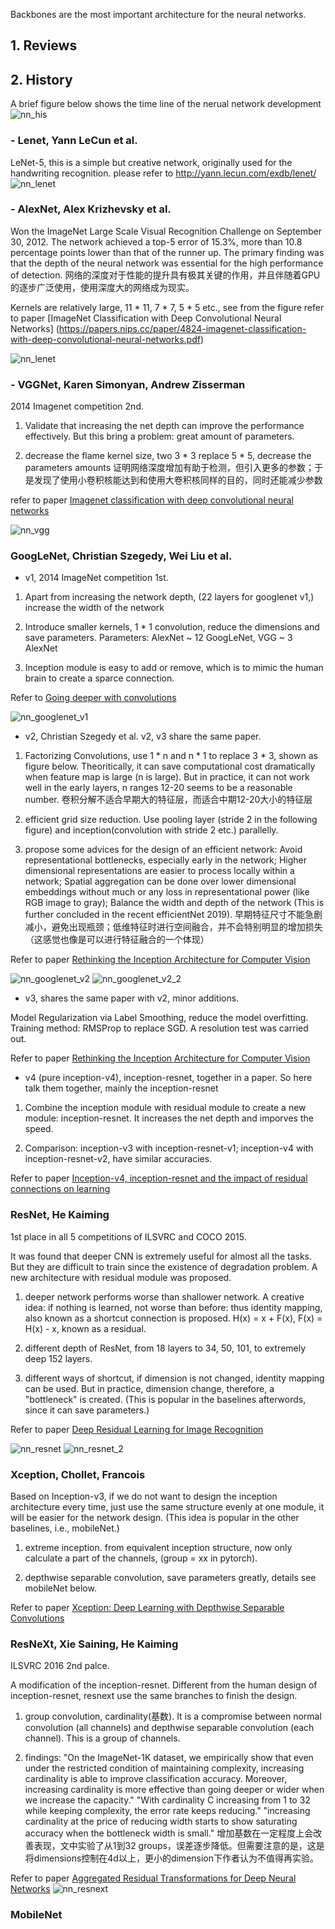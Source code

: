 Backbones are the most important architecture for the neural networks. 

## 1. Reviews

## 2. History

A brief figure below shows the time line of the nerual network development
![nn_his](https://user-images.githubusercontent.com/42667259/89516735-1b0e0480-d7d9-11ea-8d88-61a3556b0b5f.jpg)

### - Lenet, Yann LeCun et al.
LeNet-5, this is a simple but creative network, originally used for the handwriting recognition. please refer to http://yann.lecun.com/exdb/lenet/
![nn_lenet](https://user-images.githubusercontent.com/42667259/89517382-ec445e00-d7d9-11ea-9b77-cb9493af3d19.png)

### - AlexNet, Alex Krizhevsky et al.
Won the ImageNet Large Scale Visual Recognition Challenge on September 30, 2012. The network achieved a top-5 error of 15.3%, more than 10.8 percentage points lower than that of the runner up. The primary finding was that the depth of the neural network was essential for the high performance of detection. 
网络的深度对于性能的提升具有极其关键的作用，并且伴随着GPU的逐步广泛使用，使用深度大的网络成为现实。

Kernels are relatively large, 11 * 11, 7 * 7, 5 * 5 etc., see from the figure 
refer to paper [ImageNet Classification with Deep Convolutional Neural Networks] (https://papers.nips.cc/paper/4824-imagenet-classification-with-deep-convolutional-neural-networks.pdf)

![nn_lenet](https://user-images.githubusercontent.com/42667259/89520673-80182900-d7de-11ea-8e38-c95c03bbb19c.png)


### - VGGNet, Karen Simonyan, Andrew Zisserman
2014 Imagenet competition 2nd. 

1. Validate that increasing the net depth can improve the performance effectively. But this bring a problem: great amount of parameters. 

2. decrease the flame kernel size, two 3 * 3 replace 5 * 5, decrease the parameters amounts
证明网络深度增加有助于检测，但引入更多的参数；于是发现了使用小卷积核能达到和使用大卷积核同样的目的，同时还能减少参数

refer to paper [Imagenet classification with deep convolutional neural networks](https://arxiv.org/abs/1409.1556)

![nn_vgg](https://user-images.githubusercontent.com/42667259/89520223-d46ed900-d7dd-11ea-9554-99f9603fd6e0.png)

### GoogLeNet, Christian Szegedy, Wei Liu et al.
- v1, 2014 ImageNet competition 1st. 

1. Apart from increasing the network depth, (22 layers for googlenet v1,) increase the width of the network

2. Introduce smaller kernels, 1 * 1 convolution, reduce the dimensions and save parameters. Parameters: AlexNet ~ 12 GoogLeNet, VGG ~ 3 AlexNet

3. Inception module is easy to add or remove, which is to mimic the human brain to create a sparce connection.

Refer to [Going deeper with convolutions](https://static.googleusercontent.com/media/research.google.com/zh-CN//pubs/archive/43022.pdf)

![nn_googlenet_v1](https://user-images.githubusercontent.com/42667259/89532952-e9099c00-d7f2-11ea-9ac3-89cb14c4e1e6.png)

- v2, Christian Szegedy et al. v2, v3 share the same paper.

1. Factorizing Convolutions, use 1 * n and n * 1 to replace 3 * 3, shown as figure below. Theoritically, it can save computational cost dramatically when feature map is large (n is large). But in practice, it can not work well in the early layers, n ranges 12-20 seems to be a reasonable number. 卷积分解不适合早期大的特征层，而适合中期12-20大小的特征层

2. efficient grid size reduction. Use pooling layer (stride 2 in the following figure) and inception(convolution with stride 2 etc.) parallelly. 

3. propose some advices for the design of an efficient network: Avoid representational bottlenecks, especially early in the network; Higher dimensional representations are easier to process locally within a network; Spatial aggregation can be done over lower dimensional embeddings without much or any loss in representational power (like RGB image to gray); Balance the width and depth of the network (This is further concluded in the recent efficientNet 2019). 早期特征尺寸不能急剧减小，避免出现瓶颈；低维特征时进行空间融合，并不会特别明显的增加损失（这感觉也像是可以进行特征融合的一个体现）

Refer to paper [Rethinking the Inception Architecture for Computer Vision](https://www.cv-foundation.org/openaccess/content_cvpr_2016/papers/Szegedy_Rethinking_the_Inception_CVPR_2016_paper.pdf)

![nn_googlenet_v2](https://user-images.githubusercontent.com/42667259/89534536-60d8c600-d7f5-11ea-8f99-afc2d13f2985.png#30x15)
![nn_googlenet_v2_2](https://user-images.githubusercontent.com/42667259/89537049-0d687700-d7f9-11ea-8d91-3a204d7e18a6.png#10*10)

- v3, shares the same paper with v2, minor additions.

Model Regularization via Label Smoothing, reduce the model overfitting. Training method: RMSProp to replace SGD. A resolution test was carried out.

Refer to paper [Rethinking the Inception Architecture for Computer Vision](https://www.cv-foundation.org/openaccess/content_cvpr_2016/papers/Szegedy_Rethinking_the_Inception_CVPR_2016_paper.pdf)

- v4 (pure inception-v4), inception-resnet, together in a paper. So here talk them together, mainly the inception-resnet

1. Combine the inception module with residual module to create a new module: inception-resnet. It increases the net depth and imporves the speed. 

2. Comparison: inception-v3 with inception-resnet-v1; inception-v4 with inception-resnet-v2, have similar accuracies.

Refer to paper [Inception-v4, inception-resnet and the impact of residual connections on learning](https://www.aaai.org/ocs/index.php/AAAI/AAAI17/paper/viewPaper/14806)

### ResNet, He Kaiming
1st place in all 5 competitions of ILSVRC and COCO 2015. 

It was found that deeper CNN is extremely useful for almost all the tasks. But they are difficult to train since the existence of degradation problem. A new architecture with residual module was proposed.

1. deeper network performs worse than shallower network. A creative idea: if nothing is learned, not worse than before: thus identity mapping, also known as a shortcut connection is proposed. H(x) = x + F(x), F(x) = H(x) - x, known as a residual.

2. different depth of ResNet, from 18 layers to 34, 50, 101, to extremely deep 152 layers.

3. different ways of shortcut, if dimension is not changed, identity mapping can be used. But in practice, dimension change, therefore, a "bottleneck" is created. (This is popular in the baselines afterwords, since it can save parameters.)

Refer to paper [Deep Residual Learning for Image Recognition](https://arxiv.org/abs/1512.03385)

![nn_resnet](https://user-images.githubusercontent.com/42667259/89544188-19a50200-d802-11ea-8bff-88434e5bb831.png)
![nn_resnet_2](https://user-images.githubusercontent.com/42667259/89545365-8bca1680-d803-11ea-8b35-3b824952e96c.png)

### Xception, Chollet, Francois
Based on Inception-v3, if we do not want to design the inception architecture every time, just use the same structure evenly at one module, it will be easier for the network design. (This idea is popular in the other baselines, i.e., mobileNet.)

1. extreme inception. from equivalent inception structure, now only calculate a part of the channels, (group = xx in pytorch).

2. depthwise separable convolution, save parameters greatly, details see mobileNet below.

Refer to paper [Xception: Deep Learning with Depthwise Separable Convolutions](https://arxiv.org/abs/1610.02357)

### ResNeXt, Xie Saining, He Kaiming
ILSVRC 2016 2nd palce.

A modification of the inception-resnet. Different from the human design of inception-resnet, resnext use the same branches to finish the design.

1. group convolution, cardinality(基数). It is a compromise between normal convolution (all channels) and depthwise separable convolution (each channel). This is a group of channels. 

2. findings: "On the ImageNet-1K dataset, we empirically show that even under the restricted condition of maintaining complexity, increasing cardinality is able to improve classification accuracy. Moreover, increasing cardinality is more effective than going deeper or wider when we increase the capacity." "With cardinality C
increasing from 1 to 32 while keeping complexity, the error rate keeps reducing." "increasing cardinality at the price of reducing width starts to show saturating accuracy when the bottleneck width is small." 增加基数在一定程度上会改善表现，文中实验了从1到32 groups，误差逐步降低。但需要注意的是，这是将dimensions控制在4d以上，更小的dimension下作者认为不值得再实验。

Refer to paper [Aggregated Residual Transformations for Deep Neural Networks](https://arxiv.org/abs/1611.05431)
![nn_resnext](https://user-images.githubusercontent.com/42667259/89551303-19f5cb00-d80b-11ea-9e98-13a7d1df6779.png)

### MobileNet
